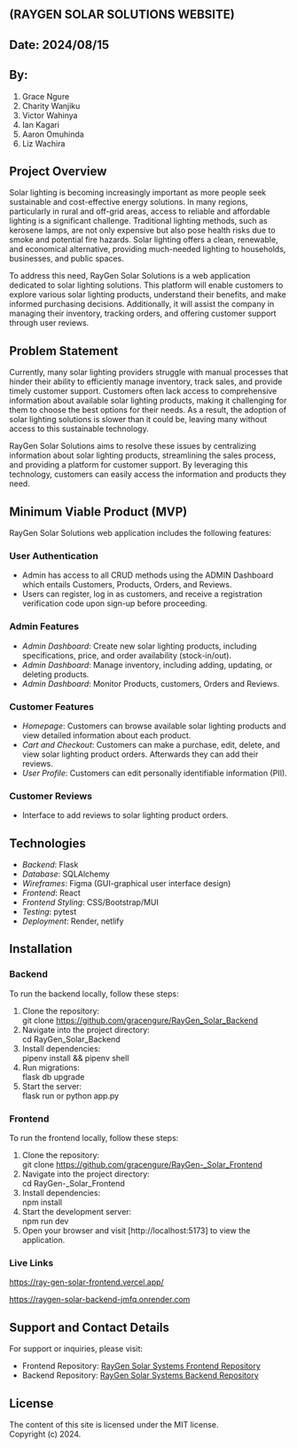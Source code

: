 ## (RAYGEN SOLAR SOLUTIONS WEBSITE)

## Date: 2024/08/15  

## By: 
1. Grace Ngure  
2. Charity Wanjiku  
3. Victor Wahinya  
4. Ian Kagari  
5. Aaron Omuhinda  
6. Liz Wachira

## Project Overview

Solar lighting is becoming increasingly important as more people seek sustainable and cost-effective energy solutions. In many regions, particularly in rural and off-grid areas, access to reliable and affordable lighting is a significant challenge. Traditional lighting methods, such as kerosene lamps, are not only expensive but also pose health risks due to smoke and potential fire hazards. Solar lighting offers a clean, renewable, and economical alternative, providing much-needed lighting to households, businesses, and public spaces.

To address this need, RayGen Solar Solutions is a web application dedicated to solar lighting solutions. This platform will enable customers to explore various solar lighting products, understand their benefits, and make informed purchasing decisions. Additionally, it will assist the company in managing their inventory, tracking orders, and offering customer support through user reviews.

## Problem Statement

Currently, many solar lighting providers struggle with manual processes that hinder their ability to efficiently manage inventory, track sales, and provide timely customer support. Customers often lack access to comprehensive information about available solar lighting products, making it challenging for them to choose the best options for their needs. As a result, the adoption of solar lighting solutions is slower than it could be, leaving many without access to this sustainable technology.

RayGen Solar Solutions aims to resolve these issues by centralizing information about solar lighting products, streamlining the sales process, and providing a platform for customer support. By leveraging this technology, customers can easily access the information and products they need.

## Minimum Viable Product (MVP)

RayGen Solar Solutions web application includes the following features:

### User Authentication
- Admin has access to all CRUD methods using the ADMIN Dashboard which entails Customers, Products, Orders, and Reviews.
- Users can register, log in as customers, and receive a registration verification code upon sign-up before proceeding.

### Admin Features
- *Admin Dashboard*: Create new solar lighting products, including specifications, price, and order availability (stock-in/out).
- *Admin Dashboard*: Manage inventory, including adding, updating, or deleting products.
- *Admin Dashboard*: Monitor Products, customers, Orders and Reviews.

### Customer Features
- *Homepage*: Customers can browse available solar lighting products and view detailed information about each product.
- *Cart and Checkout*: Customers can make a purchase, edit, delete, and view solar lighting product orders. Afterwards they can add their reviews.
- *User Profile*: Customers can edit personally identifiable information (PII).

### Customer Reviews
- Interface to add reviews to solar lighting product orders.

## Technologies

- *Backend*: Flask
- *Database*: SQLAlchemy
- *Wireframes*: Figma (GUI-graphical user interface design)
- *Frontend*: React
- *Frontend Styling*: CSS/Bootstrap/MUI
- *Testing*:  pytest
- *Deployment*: Render, netlify

## Installation
### Backend
To run the backend locally, follow these steps:

1. Clone the repository:  
   git clone https://github.com/gracengure/RayGen_Solar_Backend
2. Navigate into the project directory:  
   cd RayGen_Solar_Backend
3. Install dependencies:  
   pipenv install && pipenv shell
4. Run migrations:  
   flask db upgrade
5. Start the server:  
   flask run or python app.py

### Frontend
To run the frontend locally, follow these steps:

1. Clone the repository:  
   git clone https://github.com/gracengure/RayGen-_Solar_Frontend
2. Navigate into the project directory:  
   cd RayGen-_Solar_Frontend
3. Install dependencies:  
   npm install
4. Start the development server:  
   npm run dev
5. Open your browser and visit [http://localhost:5173] to view the application.

### Live Links 
https://ray-gen-solar-frontend.vercel.app/

https://raygen-solar-backend-jmfq.onrender.com

## Support and Contact Details

For support or inquiries, please visit:  
- Frontend Repository: [RayGen Solar Systems Frontend Repository](https://github.com/gracengure/RayGen-_Solar_Frontend)  
- Backend Repository: [RayGen Solar Systems Backend Repository](https://github.com/gracengure/RayGen_Solar_Backend)

## License

The content of this site is licensed under the MIT license.  
Copyright (c) 2024.